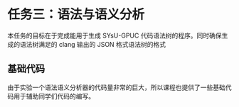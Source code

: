 # 任务三：语法与语义分析

本任务的目标在于完成能用于生成 SYsU-GPUC 代码语法树的程序。同时确保生成的语法树满足的 clang 输出的 JSON 格式语法树的格式

## 基础代码

由于实验一个语法语义分析器的代码量非常的巨大，所以课程也提供了一些基础代码用于辅助同学们代码的编写。

